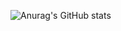 ![Anurag's GitHub stats](https://github-readme-stats.vercel.app/api?username=daboynb&show_icons=true&theme=gruvbox)
